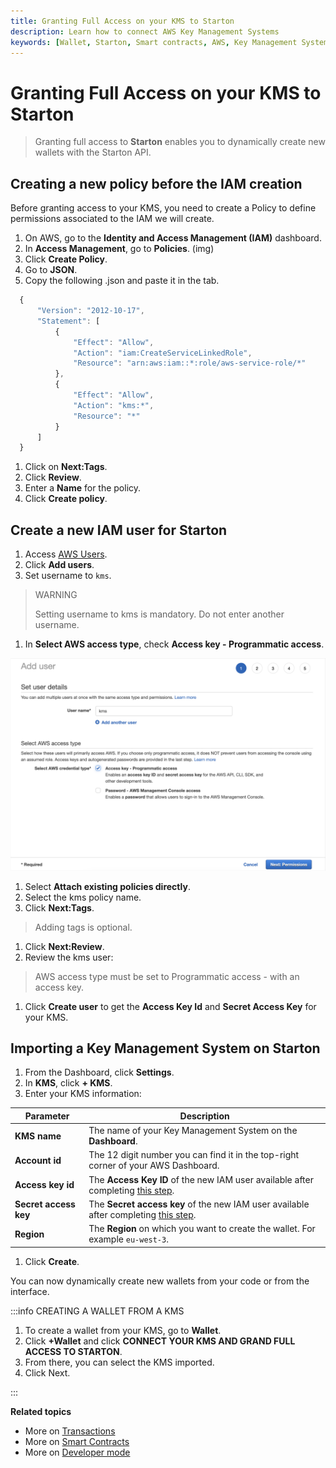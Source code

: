 ```yaml
---
title: Granting Full Access on your KMS to Starton
description: Learn how to connect AWS Key Management Systems
keywords: [Wallet, Starton, Smart contracts, AWS, Key Management System, Transaction]
---
```

# Granting Full Access on your KMS to Starton

> Granting full access to **Starton** enables you to dynamically create new wallets with the Starton API.

## Creating a new policy before the IAM creation

Before granting access to your KMS, you need to create a Policy to define permissions associated to the IAM we will create.

1. On AWS, go to the **Identity and Access Management (IAM)** dashboard.
1. In **Access Management**, go to **Policies**. (img)
1. Click **Create Policy**.
1. Go to **JSON**.
1. Copy the following .json and paste it in the tab.

```jsx
  {
      "Version": "2012-10-17",
      "Statement": [
          {
              "Effect": "Allow",
              "Action": "iam:CreateServiceLinkedRole",
              "Resource": "arn:aws:iam::*:role/aws-service-role/*"
          },
          {
              "Effect": "Allow",
              "Action": "kms:*",
              "Resource": "*"
          }
      ]
  }

```

1. Click on **Next:Tags**.
1. Click **Review**.
1. Enter a **Name** for the policy.
1. Click **Create policy**.

## Create a new IAM user for Starton

1. Access [AWS Users](https://console.aws.amazon.com/iamv2/home?#/users).
1. Click **Add users**.
1. Set username to `kms`.

> WARNING
>
> Setting username to kms is mandatory. Do not enter another username.

1. In **Select AWS access type**, check **Access key - Programmatic access**.

![Configure key](assets/add-user.png)

1. Select **Attach existing policies directly**.
1. Select the kms policy name.
1. Click **Next:Tags**.

> Adding tags is optional.

1. Click **Next:Review**.
1. Review the kms user:

> AWS access type must be set to Programmatic access - with an access key.

1. Click **Create user** to get the **Access Key Id** and **Secret Access Key** for your KMS.

## Importing a Key Management System  on Starton

1. From the Dashboard, click **Settings**.
1. In **KMS**, click **+ KMS**.
1. Enter your KMS information:

| Parameter             | Description                                                                                                               |
| --------------------- | ------------------------------------------------------------------------------------------------------------------------- |
| **KMS name**          | The name of your Key Management System on the **Dashboard**.                                                              |
| **Account id**        | The 12 digit number you can find it in the top-right corner of your AWS Dashboard.                                        |
| **Access key id**     | The **Access Key ID** of the new IAM user available after completing [this step](#create-a-new-iam-user-for-starton).     |
| **Secret access key** | The **Secret access key** of the new IAM user available after completing [this step](#create-a-new-iam-user-for-starton). |
| **Region**            | The **Region** on which you want to create the wallet. For example `eu-west-3`.                                           |

1. Click **Create**.

You can now dynamically create new wallets from your code or from the interface.


:::info CREATING A WALLET FROM A KMS 

1. To create a wallet from your KMS, go to **Wallet**. 
1. Click **+Wallet** and click **CONNECT YOUR KMS AND GRAND FULL ACCESS TO STARTON**. 
1. From there, you can select the KMS imported. 
1. Click Next. 

::: 

**Related topics**

-   More on [Transactions](/Transactions/creating-a-transaction.mdx)
-   More on [Smart Contracts](/Smart-contract/understanding-smart-contracts.md)
-   More on [Developer mode](/Developer/Discovering-coding-interface.md)
